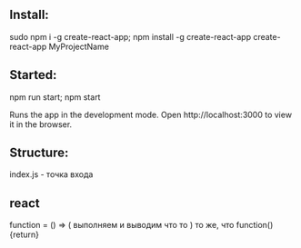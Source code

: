 ## **Install**:
sudo npm i -g create-react-app; npm install -g create-react-app
create-react-app MyProjectName

## **Started**:
npm run start; npm start

Runs the app in the development mode.
Open http://localhost:3000 to view it in the browser.


## **Structure:**
index.js - точка входа


## **react**

function = () => ( выполняем и выводим что то ) то же, что 
function(){return}

